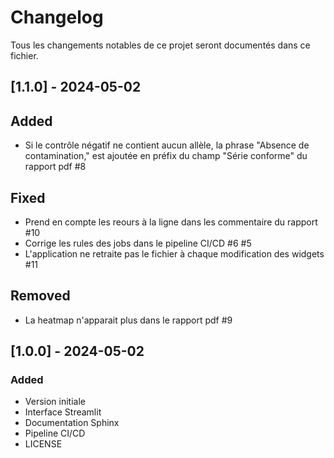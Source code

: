 # Changelog

Tous les changements notables de ce projet seront documentés dans ce fichier.

## [1.1.0] - 2024-05-02
## Added
- Si le contrôle négatif ne contient aucun allèle, la phrase "Absence de contamination," est ajoutée en préfix du champ "Série conforme" du rapport pdf #8

## Fixed
- Prend en compte les reours à la ligne dans les commentaire du rapport #10
- Corrige les rules des jobs dans le pipeline CI/CD #6 #5
- L'application ne retraite pas le fichier à chaque modification des widgets #11

## Removed
- La heatmap n'apparait plus dans le rapport pdf #9

## [1.0.0] - 2024-05-02
### Added
- Version initiale
- Interface Streamlit
- Documentation Sphinx
- Pipeline CI/CD 
- LICENSE